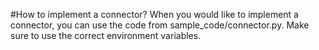 #How to implement a connector?
When you would like to implement a connector, you can use the code from sample_code/connector.py. Make sure to use the correct environment variables.
